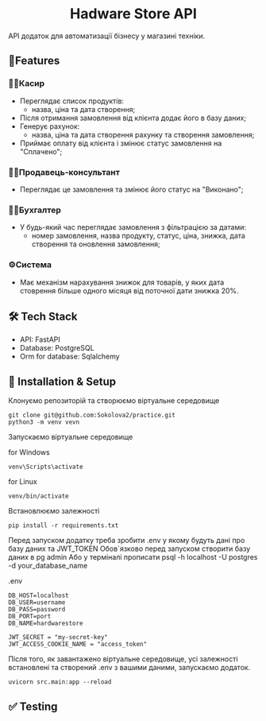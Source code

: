 <h1 align="center">Hadware Store API</h1>

API додаток для автоматизації бізнесу у магазині техніки.

## 🚀Features

### 👩‍💼Касир
- Переглядає список продуктів:
    - назва, ціна та дата створення;
- Після отримання замовлення від клієнта додає його в базу даних;
- Генерує рахунок:
    - назва, ціна та дата створення рахунку та створення замовлення;
- Приймає оплату від клієнта і змінює статус замовлення на "Сплачено";
### 🧑‍💻Продавець-консультант
- Переглядає це замовлення та змінює його статус на "Виконано"; 
### 👨‍💼Бухгалтер 
- У будь-який час переглядає замовлення з фільтрацією за датами: 
    - номер замовлення, назва продукту, статус, ціна, знижка, дата створення та оновлення замовлення;
###  ⚙️Система 
- Має механізм нарахування знижок для товарів, у яких дата стоврення більше одного місяця від поточної дати знижка 20%.

## 🛠 Tech Stack

* API: FastAPI
* Database: PostgreSQL
* Orm for database: Sqlalchemy

## 🚀 Installation & Setup

Клонуємо репозиторій та створюємо віртуальне середовище

```
git clone git@github.com:Sokolova2/practice.git 
python3 -m venv vevn
```

Запускаємо віртуальне середовище

for Windows 
```
venv\Scripts\activate
```

for Linux 
```
venv/bin/activate
```

Встановлюємо залежності
```
pip install -r requirements.txt
```

Перед запуском додатку треба зробити .env у якому будуть дані про базу даних та JWT_TOKEN
Обов`язково перед запуском створити базу даних в pg admin 
Або у терміналі прописати 
psql -h localhost -U postgres -d your_database_name

.env

```
DB_HOST=localhost
DB_USER=username
DB_PASS=password
DB_PORT=port
DB_NAME=hardwarestore

JWT_SECRET = "my-secret-key"
JWT_ACCESS_COOKIE_NAME = "access_token"
```

Після того, як завантажено віртуальне середовище, усі залежності встановлені та створений .env з вашими даними, запускаємо додаток.

```
uvicorn src.main:app --reload
```

## ✅ Testing